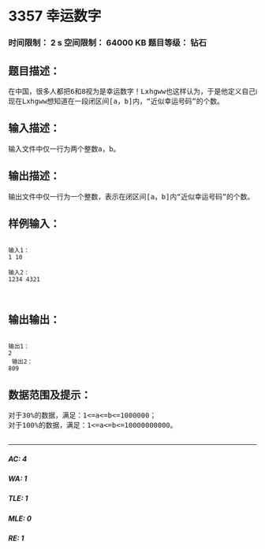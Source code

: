 # 3357 幸运数字   
### 时间限制： 2 s     空间限制： 64000 KB     题目等级： 钻石  
## 题目描述：  

<pre>
在中国，很多人都把6和8视为是幸运数字！Lxhgww也这样认为，于是他定义自己的“幸运号码”是十进制表示中只包含数字6和8的那些号码，比如68，666，888都是“幸运号码”！但是这种“幸运号码”总是太少了，比如在[1，100]的区间内就只有6个（6，8，66，68，86，88），于是他又定义了一种“近似幸运号码”。Lxhgww规定，凡是“幸运号码”的倍数都是“近似幸运号码”，当然，任何的“幸运号码”也都是“近似幸运号码”，比如12，16，666都是“近似幸运号码”。
现在Lxhgww想知道在一段闭区间[a，b]内，“近似幸运号码”的个数。
</pre>
  
  
## 输入描述：  

<pre>
输入文件中仅一行为两个整数a，b。
</pre>
  
  
## 输出描述：  

<pre>
输出文件中仅一行为一个整数，表示在闭区间[a，b]内“近似幸运号码”的个数。
</pre>
  
  
## 样例输入：  

<pre><code>
输入1：
1 10
 
输入2：
1234 4321
 
 
</code></pre>
  
  
## 输出输出：  

<pre><code>
输出1：
2
 输出2：
809
</code></pre>
  
  
## 数据范围及提示：  

<pre>
对于30%的数据，满足：1<=a<=b<=1000000；
对于100%的数据，满足：1<=a<=b<=10000000000。
 
</pre>
  
  
***  

##### AC: 4  
##### WA: 1  
##### TLE: 1  
##### MLE: 0  
##### RE: 1  
